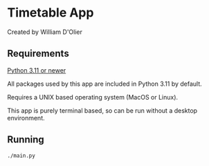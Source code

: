 # Timetable App

Created by William D'Olier

## Requirements

[Python 3.11 or newer](https://www.python.org/downloads/)

All packages used by this app are included in Python 3.11 by default.

Requires a UNIX based operating system (MacOS or Linux).

This app is purely terminal based, so can be run without a desktop environment.

## Running

```bash
./main.py
```